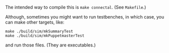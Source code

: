 The intended way to compile this is `make connectal`. (See `Makefile`.)

Although, sometimes you might want to run testbenches, in which case, you can make other targets, like:
```
make ./build/sim/mkSummaryTest
make ./build/sim/mkPuppetmasterTest
```
and run those files. (They are executables.)
